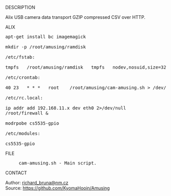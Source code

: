 
DESCRIPTION

Alix USB camera data transport GZIP compressed CSV over HTTP.

ALIX
<pre>
apt-get install bc imagemagick

mkdir -p /root/amusing/ramdisk

/etc/fstab:

tmpfs	/root/amusing/ramdisk	tmpfs	nodev,nosuid,size=32M	0	0

/etc/crontab:

40 23	* * *	root	/root/amusing/cam-amusing.sh > /dev/null 2>&1

/etc/rc.local:

ip addr add 192.168.11.x dev eth0 2>/dev/null
/root/firewall &

modrpobe cs5535-gpio

/etc/modules:

cs5535-gpio
</pre>

FILE

<pre>
     cam-amusing.sh - Main script.
</pre>

CONTACT

Author: richard_bruna@nm.cz<br>
Source: https://github.com/KyomaHooin/Amusing
